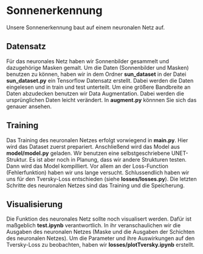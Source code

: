 # Sonnenerkennung
Unsere Sonnenerkennung baut auf einem neuronalen Netz auf.

## Datensatz
Für das neuronales Netz haben wir Sonnenbilder gesammelt und dazugehörige Masken gemalt.
Um die Daten (Sonnenbilder und Masken) benutzen zu können, haben wir in dem Ordner **sun_dataset** in der Datei **sun_dataset.py** ein Tensorflow Datensatz erstellt. Dabei werden die Daten eingelesen und in train und test unterteilt.
Um eine größere Bandbreite an Daten abzudecken benutzen wir Data Augmentation. Dabei werden die ursprünglichen Daten leicht verändert. In **augment.py** könnnen Sie sich das genauer ansehen.

## Training
Das Training des neuronalen Netzes erfolgt vorwiegend in **main.py**. Hier wird das Dataset zuerst prepariert. Anschließend wird das Model aus **model/model.py** geladen. Wir benutzen eine selbstgeschriebene UNET-Struktur. Es ist aber noch in Planung, dass wir andere Strukturen testen. 
Dann wird das Model kompilliert. Vor allem an der Loss-Function (Fehlerfunktion) haben wir uns lange versucht. Schlussendlich haben wir uns für den Tversky-Loss entschieden (siehe **losses/losses.py**). Die letzten Schritte des neuronalen Netzes sind das Training und die Speicherung.

## Visualisierung
Die Funktion des neuronales Netz sollte noch visualisert werden. Dafür ist maßgeblich **test.ipynb** verantwortlich. In ihr veranschaulichen wir die Ausgaben des neuronalen Netzes (Maske und die Ausgaben der Schichten des neuronalen Netzes).
Um die Parameter und ihre Auswirkungen auf den Tversky-Loss zu beobachten, haben wir  **losses/plotTversky.ipynb** erstellt.
